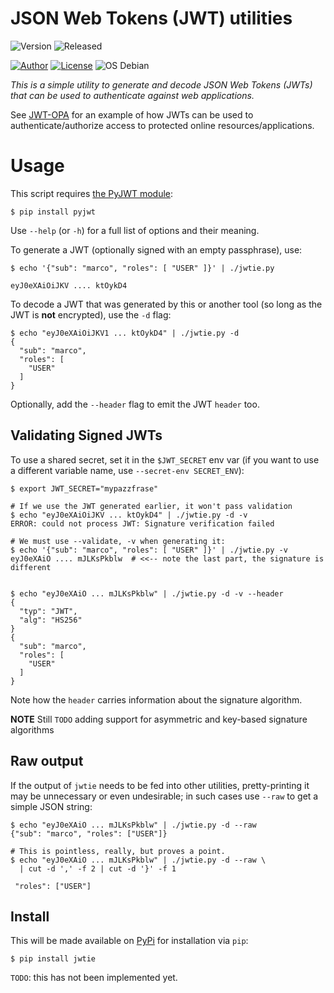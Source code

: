 # JSON Web Tokens (JWT) utilities

![Version](https://img.shields.io/badge/Version-0.1.0-blue)
![Released](https://img.shields.io/badge/Released-2021.02.06-green)

[![Author](https://img.shields.io/badge/Author-M.%20Massenzio-green)](https://github.com/massenz)
[![License](https://img.shields.io/badge/License-Apache%202.0-blue.svg)](https://opensource.org/licenses/Apache-2.0)
![OS Debian](https://img.shields.io/badge/OS-Linux-green)

_This is a simple utility to generate and decode JSON Web Tokens (JWTs) that can be used to authenticate against web applications._

See [JWT-OPA](https://github.com/massenz/jwt-opa) for an example of how JWTs can be used to authenticate/authorize access to protected online resources/applications.


# Usage

This script requires [the PyJWT module](https://pypi.org/project/PyJWT/):

```shell
$ pip install pyjwt
```

Use `--help` (or `-h`) for a full list of options and their meaning.

To generate a JWT (optionally signed with an empty passphrase), use:

```shell
$ echo '{"sub": "marco", "roles": [ "USER" ]}' | ./jwtie.py

eyJ0eXAiOiJKV .... ktOykD4
```

To decode a JWT that was generated by this or another tool (so long as the JWT is **not** encrypted), use the `-d` flag:

```shell
$ echo "eyJ0eXAiOiJKV1 ... ktOykD4" | ./jwtie.py -d
{
  "sub": "marco",
  "roles": [
    "USER"
  ]
}

```

Optionally, add the `--header` flag to emit the JWT `header` too.


## Validating Signed JWTs

To use a shared secret, set it in the `$JWT_SECRET` env var (if you want to use a different variable name, use `--secret-env SECRET_ENV`):

```shell
$ export JWT_SECRET="mypazzfrase"

# If we use the JWT generated earlier, it won't pass validation
$ echo "eyJ0eXAiOiJKV ... ktOykD4" | ./jwtie.py -d -v         
ERROR: could not process JWT: Signature verification failed

# We must use --validate, -v when generating it:
$ echo '{"sub": "marco", "roles": [ "USER" ]}' | ./jwtie.py -v
eyJ0eXAiO .... mJLKsPkblw  # <<-- note the last part, the signature is different


$ echo "eyJ0eXAiO ... mJLKsPkblw" | ./jwtie.py -d -v --header
{
  "typ": "JWT",
  "alg": "HS256"
}
{
  "sub": "marco",
  "roles": [
    "USER"
  ]
}
```
Note how the `header` carries information about the signature algorithm.

**NOTE** Still `TODO` adding support for asymmetric and key-based signature algorithms

## Raw output

If the output of `jwtie` needs to be fed into other utilities, pretty-printing it may be unnecessary or even undesirable; in such cases use `--raw` to get a simple JSON string:

```shell
$ echo "eyJ0eXAiO ... mJLKsPkblw" | ./jwtie.py -d --raw
{"sub": "marco", "roles": ["USER"]}

# This is pointless, really, but proves a point.
$ echo "eyJ0eXAiO ... mJLKsPkblw" | ./jwtie.py -d --raw \
  | cut -d ',' -f 2 | cut -d '}' -f 1

 "roles": ["USER"]
```

## Install

This will be made available on [PyPi](#) for installation via `pip`:

    $ pip install jwtie

`TODO`: this has not been implemented yet.
